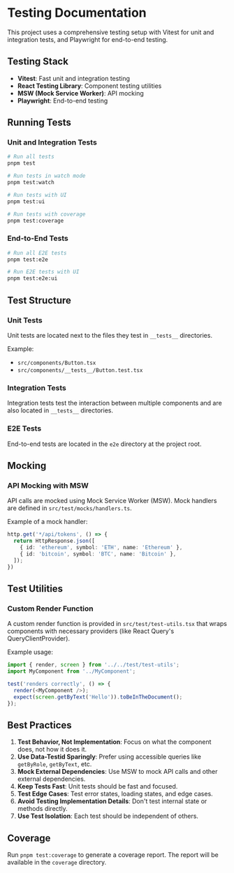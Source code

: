 # Testing Documentation

This project uses a comprehensive testing setup with Vitest for unit and integration tests, and Playwright for end-to-end testing.

## Testing Stack

- **Vitest**: Fast unit and integration testing
- **React Testing Library**: Component testing utilities
- **MSW (Mock Service Worker)**: API mocking
- **Playwright**: End-to-end testing

## Running Tests

### Unit and Integration Tests

```bash
# Run all tests
pnpm test

# Run tests in watch mode
pnpm test:watch

# Run tests with UI
pnpm test:ui

# Run tests with coverage
pnpm test:coverage
```

### End-to-End Tests

```bash
# Run all E2E tests
pnpm test:e2e

# Run E2E tests with UI
pnpm test:e2e:ui
```

## Test Structure

### Unit Tests

Unit tests are located next to the files they test in `__tests__` directories.

Example:
- `src/components/Button.tsx`
- `src/components/__tests__/Button.test.tsx`

### Integration Tests

Integration tests test the interaction between multiple components and are also located in `__tests__` directories.

### E2E Tests

End-to-end tests are located in the `e2e` directory at the project root.

## Mocking

### API Mocking with MSW

API calls are mocked using Mock Service Worker (MSW). Mock handlers are defined in `src/test/mocks/handlers.ts`.

Example of a mock handler:

```typescript
http.get('*/api/tokens', () => {
  return HttpResponse.json([
    { id: 'ethereum', symbol: 'ETH', name: 'Ethereum' },
    { id: 'bitcoin', symbol: 'BTC', name: 'Bitcoin' },
  ]);
})
```

## Test Utilities

### Custom Render Function

A custom render function is provided in `src/test/test-utils.tsx` that wraps components with necessary providers (like React Query's QueryClientProvider).

Example usage:

```typescript
import { render, screen } from '../../test/test-utils';
import MyComponent from '../MyComponent';

test('renders correctly', () => {
  render(<MyComponent />);
  expect(screen.getByText('Hello')).toBeInTheDocument();
});
```

## Best Practices

1. **Test Behavior, Not Implementation**: Focus on what the component does, not how it does it.
2. **Use Data-Testid Sparingly**: Prefer using accessible queries like `getByRole`, `getByText`, etc.
3. **Mock External Dependencies**: Use MSW to mock API calls and other external dependencies.
4. **Keep Tests Fast**: Unit tests should be fast and focused.
5. **Test Edge Cases**: Test error states, loading states, and edge cases.
6. **Avoid Testing Implementation Details**: Don't test internal state or methods directly.
7. **Use Test Isolation**: Each test should be independent of others.

## Coverage

Run `pnpm test:coverage` to generate a coverage report. The report will be available in the `coverage` directory.